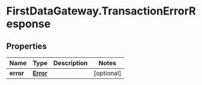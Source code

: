 # FirstDataGateway.TransactionErrorResponse

## Properties
Name | Type | Description | Notes
------------ | ------------- | ------------- | -------------
**error** | [**Error**](Error.md) |  | [optional] 


